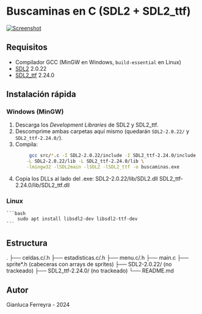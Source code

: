 # Buscaminas en C (SDL2 + SDL2_ttf)
[![Screenshot](https://i.ibb.co/DPwJ8fC3/Screenshot.png)](https://ibb.co/CpVcMK7x)

## Requisitos
- Compilador GCC (MinGW en Windows, `build-essential` en Linux)
- [SDL2](https://github.com/libsdl-org/SDL/releases) 2.0.22
- [SDL2_ttf](https://github.com/libsdl-org/SDL_ttf/releases) 2.24.0

## Instalación rápida

### Windows (MinGW)
1. Descarga los *Development Libraries* de SDL2 y SDL2_ttf.
2. Descomprime ambas carpetas aquí mismo (quedarán `SDL2-2.0.22/` y `SDL2_ttf-2.24.0/`).
3. Compila:
   ```bash
        gcc src/*.c -I SDL2-2.0.22/include -I SDL2_ttf-2.24.0/include \
       -L SDL2-2.0.22/lib -L SDL2_ttf-2.24.0/lib \
       -lmingw32 -lSDL2main -lSDL2 -lSDL2_ttf -o buscaminas.exe
    ```
4. Copia los DLLs al lado del .exe:
    SDL2-2.0.22/lib/SDL2.dll
    SDL2_ttf-2.24.0/lib/SDL2_ttf.dll

### Linux
    ```bash
        sudo apt install libsdl2-dev libsdl2-ttf-dev
    ```

## Estructura
.
├── celdas.c/.h
├── estadisticas.c/.h
├── menu.c/.h
├── main.c
├── sprite*.h      (cabeceras con arrays de sprites)
├── SDL2-2.0.22/   (no trackeado)
├── SDL2_ttf-2.24.0/ (no trackeado)
└── README.md

## Autor

Gianluca Ferreyra - 2024